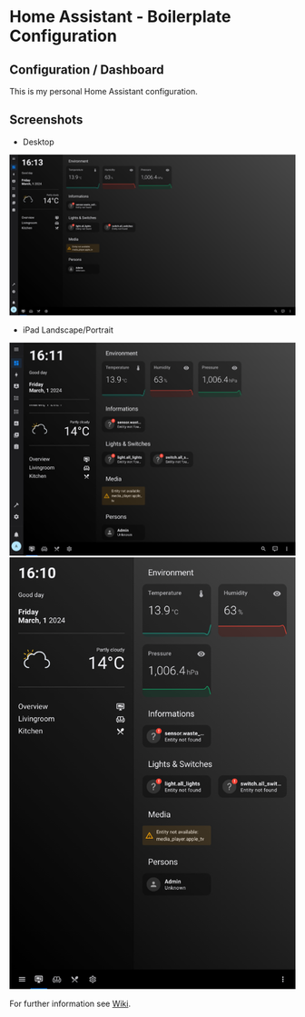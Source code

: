 # Home Assistant - Boilerplate Configuration

## Configuration / Dashboard

This is my personal Home Assistant configuration.

## Screenshots

- Desktop

![Desktop](documentation/assets/desktop-landscape.png)

- iPad Landscape/Portrait

![iPad Landscape](documentation/assets/ipad-landscape.png)
![iPad Portrait](documentation/assets/ipad-portrait.png)

For further information see [Wiki](https://github.com/carsten-walther/homeassistant-boilerplate/wiki).
